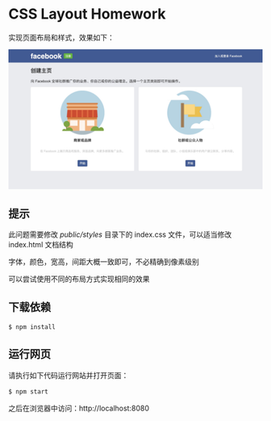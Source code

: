# CSS Layout Homework

实现页面布局和样式，效果如下：

![todo-list](mockup.jpg)


## 提示

此问题需要修改 _public/styles_ 目录下的 index.css 文件，可以适当修改 index.html 文档结构

字体，颜色，宽高，间距大概一致即可，不必精确到像素级别

可以尝试使用不同的布局方式实现相同的效果

## 下载依赖

```bash
$ npm install
```

## 运行网页

请执行如下代码运行网站并打开页面：

```bash
$ npm start
```

之后在浏览器中访问：http://localhost:8080
